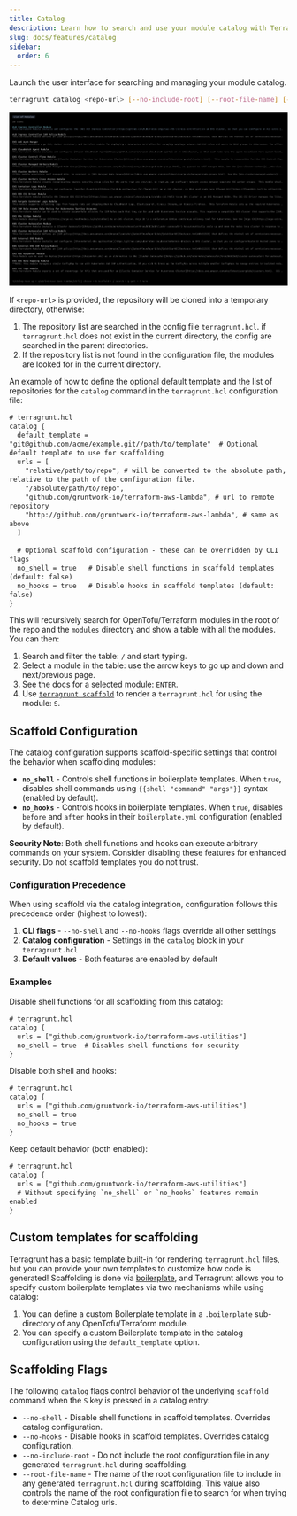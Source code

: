 ```yaml
---
title: Catalog
description: Learn how to search and use your module catalog with Terragrunt.
slug: docs/features/catalog
sidebar:
  order: 6
---
```


Launch the user interface for searching and managing your module catalog.

```bash
terragrunt catalog <repo-url> [--no-include-root] [--root-file-name] [--no-shell] [--no-hooks]
```

![screenshot](../../../assets/img/screenshots/catalog-screenshot.png)

If `<repo-url>` is provided, the repository will be cloned into a temporary directory, otherwise:

1. The repository list are searched in the config file `terragrunt.hcl`. if `terragrunt.hcl` does not exist in the current directory, the config are searched in the parent directories.
1. If the repository list is not found in the configuration file, the modules are looked for in the current directory.

An example of how to define the optional default template and the list of repositories for the `catalog` command in the `terragrunt.hcl` configuration file:

``` hcl
# terragrunt.hcl
catalog {
  default_template = "git@github.com/acme/example.git//path/to/template"  # Optional default template to use for scaffolding
  urls = [
    "relative/path/to/repo", # will be converted to the absolute path, relative to the path of the configuration file.
    "/absolute/path/to/repo",
    "github.com/gruntwork-io/terraform-aws-lambda", # url to remote repository
    "http://github.com/gruntwork-io/terraform-aws-lambda", # same as above
  ]
  
  # Optional scaffold configuration - these can be overridden by CLI flags
  no_shell = true   # Disable shell functions in scaffold templates (default: false)
  no_hooks = true   # Disable hooks in scaffold templates (default: false)
}
```

This will recursively search for OpenTofu/Terraform modules in the root of the repo and the `modules` directory and show a table with all the modules. You can then:

1. Search and filter the table: `/` and start typing.
1. Select a module in the table: use the arrow keys to go up and down and next/previous page.
1. See the docs for a selected module: `ENTER`.
1. Use [`terragrunt scaffold`](/docs/features/scaffold/) to render a `terragrunt.hcl` for using the module: `S`.

## Scaffold Configuration

The catalog configuration supports scaffold-specific settings that control the behavior when scaffolding modules:

- **`no_shell`** - Controls shell functions in boilerplate templates. When `true`, disables shell commands using `{{shell "command" "args"}}` syntax (enabled by default).
- **`no_hooks`** - Controls hooks in boilerplate templates. When `true`, disables `before` and `after` hooks in their `boilerplate.yml` configuration (enabled by default).

**Security Note**: Both shell functions and hooks can execute arbitrary commands on your system. Consider disabling these features for enhanced security. Do not scaffold templates you do not trust.

### Configuration Precedence

When using scaffold via the catalog integration, configuration follows this precedence order (highest to lowest):

1. **CLI flags** - `--no-shell` and `--no-hooks` flags override all other settings
2. **Catalog configuration** - Settings in the `catalog` block in your `terragrunt.hcl`
3. **Default values** - Both features are enabled by default

### Examples

Disable shell functions for all scaffolding from this catalog:

```hcl
# terragrunt.hcl
catalog {
  urls = ["github.com/gruntwork-io/terraform-aws-utilities"]
  no_shell = true  # Disables shell functions for security
}
```

Disable both shell and hooks:

```hcl
# terragrunt.hcl
catalog {
  urls = ["github.com/gruntwork-io/terraform-aws-utilities"]
  no_shell = true
  no_hooks = true
}
```

Keep default behavior (both enabled):

```hcl
# terragrunt.hcl
catalog {
  urls = ["github.com/gruntwork-io/terraform-aws-utilities"]
  # Without specifying `no_shell` or `no_hooks` features remain enabled
}
```

## Custom templates for scaffolding

Terragrunt has a basic template built-in for rendering `terragrunt.hcl` files, but you can provide your own templates to customize how code is generated! Scaffolding is done via [boilerplate](https://github.com/gruntwork-io/boilerplate), and Terragrunt allows you to specify custom boilerplate templates via two mechanisms while using catalog:

1. You can define a custom Boilerplate template in a `.boilerplate` sub-directory of any OpenTofu/Terraform module.
2. You can specify a custom Boilerplate template in the catalog configuration using the `default_template` option.

## Scaffolding Flags

The following `catalog` flags control behavior of the underlying `scaffold` command when the `S` key is pressed in a catalog entry:

- `--no-shell` - Disable shell functions in scaffold templates. Overrides catalog configuration.
- `--no-hooks` - Disable hooks in scaffold templates. Overrides catalog configuration.
- `--no-include-root` - Do not include the root configuration file in any generated `terragrunt.hcl` during scaffolding.
- `--root-file-name` - The name of the root configuration file to include in any generated `terragrunt.hcl` during scaffolding. This value also controls the name of the root configuration file to search for when trying to determine Catalog urls.
